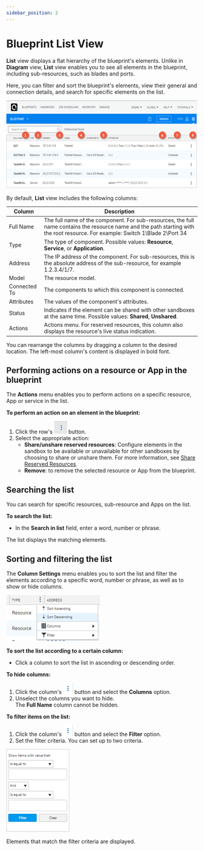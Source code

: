 ```yaml
---
sidebar_position: 2
---
```


# Blueprint List View

**List** view displays a flat hierarchy of the blueprint's elements. Unlike in **Diagram** view, **List** view enables you to see all elements in the blueprint, including sub-resources, such as blades and ports.

Here, you can filter and sort the blueprint's elements, view their general and connection details, and search for specific elements on the list.

![](/Images/CloudShell-Portal/Lab-Management/Environments/BlueprintListView_624x286.png)

By default, **List** view includes the following columns:

| Column | Description |
| --- | --- |
| Full Name | The full name of the component. For sub-resources, the full name contains the resource name and the path starting with the root resource. For example: Switch 1\Blade 2\Port 34 |
| Type | The type of component. Possible values: **Resource**, **Service**, or **Application**. |
| Address | The IP address of the component. For sub-resources, this is the absolute address of the sub-resource, for example 1.2.3.4/1/7. |
| Model | The resource model. |
| Connected To | The components to which this component is connected. |
| Attributes | The values of the component's attributes.  |
| Status | Indicates if the element can be shared with other sandboxes at the same time. Possible values: **Shared**, **Unshared**. |
| Actions | Actions menu. For reserved resources, this column also displays the resource's live status indication. |

You can rearrange the columns by dragging a column to the desired location. The left-most column's content is displayed in bold font.

## Performing actions on a resource or App in the blueprint

The **Actions** menu enables you to perform actions on a specific resource, App or service in the list.

**To perform an action on an element in the blueprint:**

1. Click the row's ![](/Images/CloudShell-Portal/Manage/ExecutionServersServersMenuButton.png) button.
2. Select the appropriate action:
   - **Share/unshare reserved resources**: Configure elements in the sandbox to be available or unavailable for other sandboxes by choosing to share or unshare them. For more information, see [Share Reserved Resources](https://help.quali.com/Online%20Help/0.0/Portal/Content/CSP/LAB-MNG/Prfrm-Actns/Blprnt-Shr.htm).
   - **Remove**: to remove the selected resource or App from the blueprint.

## Searching the list

You can search for specific resources, sub-resource and Apps on the list.

**To search the list:**

- In the **Search in list** field, enter a word, number or phrase.

The list displays the matching elements.

## Sorting and filtering the list

The **Column Settings** menu enables you to sort the list and filter the elements according to a specific word, number or phrase, as well as to show or hide columns.

![](/Images/CloudShell-Portal/Lab-Management/Environments/LV-Column-Heading-Menu.png)

**To sort the list according to a certain column:**

- Click a column to sort the list in ascending or descending order.

**To hide columns:**

1. Click the column's ![](/Images/CloudShell-Portal/Lab-Management/Environments/ActionsButton.png) button and select the **Columns** option.
2. Unselect the columns you want to hide.
   <br/>The **Full Name** column cannot be hidden.
    

**To filter items on the list:**

1. Click the column's ![](/Images/CloudShell-Portal/Lab-Management/Environments/ActionsButton.png) button and select the **Filter** option.
2. Set the filter criteria. You can set up to two criteria.

![](/Images/CloudShell-Portal/Lab-Management/Environments/LV-Filter.png)

Elements that match the filter criteria are displayed.